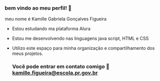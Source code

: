 ### bem vindo ao meu perfil!  🥇


meu nome é Kamille Gabriela Gonçalves Figueira

- Estou estudando ma plataforma Alura
- Estou me desenvolvendo nas linguagens java script, HTML e CSS
- Utilizo este espaço para minha organização e compartilhamento dos meus projetos.

  ### Vocẽ pode entrar em contato comigo 📧 kamille.figueira@escola.pr.gov.br
